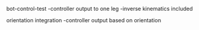 bot-control-test
-controller output to one leg
-inverse kinematics included

orientation integration
-controller output based on orientation